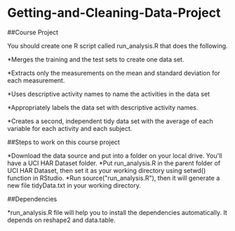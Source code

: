 # Getting-and-Cleaning-Data-Project
##Course Project

You should create one R script called run_analysis.R that does the following.

*Merges the training and the test sets to create one data set.

*Extracts only the measurements on the mean and standard deviation for each measurement.

*Uses descriptive activity names to name the activities in the data set

*Appropriately labels the data set with descriptive activity names.

*Creates a second, independent tidy data set with the average of each variable for each activity and each subject.

##Steps to work on this course project

*Download the data source and put into a folder on your local drive. You'll have a UCI HAR Dataset folder.
*Put run_analysis.R in the parent folder of UCI HAR Dataset, then set it as your working directory using setwd() function in RStudio.
*Run source("run_analysis.R"), then it will generate a new file tidyData.txt in your working directory.

##Dependencies

*run_analysis.R file will help you to install the dependencies automatically. It depends on reshape2 and data.table. 
